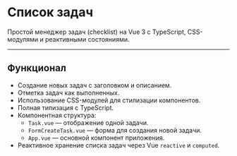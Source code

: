 # Список задач

Простой менеджер задач (checklist) на Vue 3 с TypeScript, CSS-модулями и реактивными состояниями.

---

## Функционал

- Создание новых задач с заголовком и описанием.
- Отметка задач как выполненных.
- Использование CSS-модулей для стилизации компонентов.
- Полная типизация с TypeScript.
- Компонентная структура:
  - `Task.vue` — отображение одной задачи.
  - `FormCreateTask.vue` — форма для создания новой задачи.
  - `App.vue` — основной компонент приложения.
- Реактивное хранение списка задач через Vue `reactive` и `computed`.




